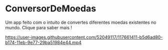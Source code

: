 # ConversorDeMoedas
Um app feito com o intuito de convertes diferentes moedas existentes no mundo. Clique para saber mais !



https://user-images.githubusercontent.com/52049117/117661411-b5d6ad80-b174-11eb-9e77-29ba51984e44.mp4

